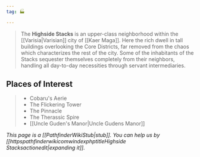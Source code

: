 ```yaml
---
tag: 🏭

---
```

> The **Highside Stacks** is an upper-class neighborhood within the [[Varisia|Varisian]] city of [[Kaer Maga]].  Here the rich dwell in tall buildings overlooking the Core Districts, far removed from the chaos which characterizes the rest of the city.  Some of the inhabitants of the Stacks sequester themselves completely from their neighbors, handling all day-to-day necessities through servant intermediaries.


## Places of Interest

> - Cobaru's Aerie
> - The Flickering Tower
> - The Pinnacle
> - The Therassic Spire
> - [[Uncle Guden's Manor|Uncle Gudens Manor]]


*This page is a [[PathfinderWikiStub|stub]]. You can help us by [[httpspathfinderwikicomwindexphptitleHighside Stacksactionedit|expanding it]].*








